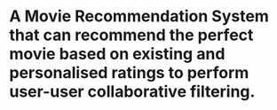# A Movie Recommendation System that can recommend the perfect movie based on existing and personalised ratings to perform user-user collaborative filtering.
